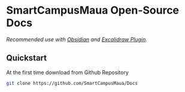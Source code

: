 # SmartCampusMaua Open-Source Docs

*Recommended use with [Obsidian](https://obsidian.md/download) and [Excalidraw Plugin](https://github.com/zsviczian/obsidian-excalidraw-plugin).*

## Quickstart

At the first time  download from Github Repository
``` bash
git clone https://github.com/SmartCampusMaua/Docs

```